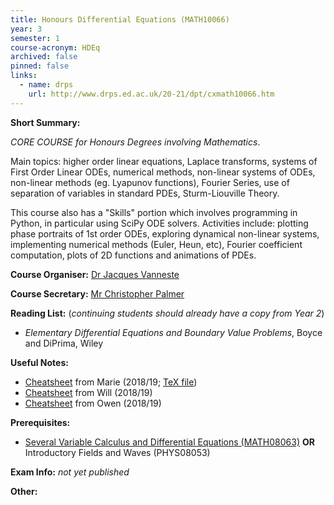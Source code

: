 ```yaml
---
title: Honours Differential Equations (MATH10066)
year: 3
semester: 1 
course-acronym: HDEq
archived: false
pinned: false
links:
  - name: drps
    url: http://www.drps.ed.ac.uk/20-21/dpt/cxmath10066.htm
---
```

**Short Summary:** 

*CORE COURSE for Honours Degrees involving Mathematics*. 

Main topics: higher order linear equations, Laplace transforms, systems of First Order Linear ODEs, numerical methods, non-linear systems of ODEs, non-linear methods (eg. Lyapunov functions), Fourier Series, use of separation of variables in standard PDEs, Sturm-Liouville Theory.

This course also has a "Skills" portion which involves programming in Python, in particular using SciPy ODE solvers. Activities include: plotting phase portraits of 1st order ODEs, exploring dynamical non-linear systems, implementing numerical methods (Euler, Heun, etc), Fourier coefficient computation, plots of 2D functions and animations of PDEs.

**Course Organiser:** [Dr Jacques Vanneste](<J.Vanneste@ed.ac.uk>) 

**Course Secretary:** [Mr Christopher Palmer](<chris.palmer@ed.ac.uk>) 

**Reading List:** (*continuing students should already have a copy from Year 2*)

- *Elementary Differential Equations and Boundary Value Problems*, Boyce
  and DiPrima, Wiley

**Useful Notes:**

- [Cheatsheet](resources/math3/hdeq/hdeq.pdf) from Marie (2018/19; [TeX file](<https://github.com/mariegold/cheatsheets/tree/master/HDEq>))
- [Cheatsheet](resources/math3/hdeq/DEs_Formula_Sheet.pdf) from Will (2018/19)
- [Cheatsheet](resources/math3/hdeq/Differential-Equations.pdf) from Owen (2018/19)

**Prerequisites:** 

- [Several Variable Calculus and Differential Equations (MATH08063)](/math2/#svcde) **OR** Introductory Fields and Waves (PHYS08053)

**Exam Info:** *not yet published*

**Other:**

